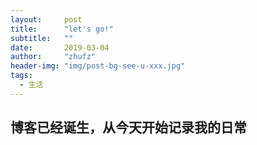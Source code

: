 ```yaml
---
layout:     post
title:      "let's go!"
subtitle:   ""
date:       2019-03-04
author:     "zhufz"
header-img: "img/post-bg-see-u-xxx.jpg"
tags:
  - 生活
---
```


## 博客已经诞生，从今天开始记录我的日常







